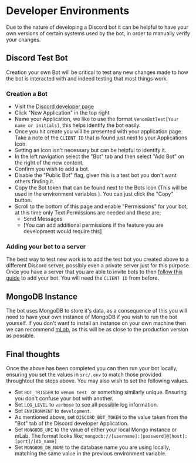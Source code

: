# Developer Environments

Due to the nature of developing a Discord bot it can be helpful to have your own versions of certain systems used by the bot, in order to manually verify your changes.

## Discord Test Bot

Creation your own Bot will be critical to test any new changes made to how the bot is interacted with and indeed testing that most things work.

### Creation a Bot

- Visit the [Discord developer page](https://discord.com/developers/applications)
- Click "New Application" in the top right
- Name your Application, we like to use the format `VenomBotTest[Your name or initials]`, this helps identify the bot easily.
- Once you hit create you will be presented with your application page. Take a note of the `CLIENT ID` that is found just next to your Applications Icon.
- Setting an Icon isn't necessary but can be helpful to identify it.
- In the left navigation select the "Bot" tab and then select "Add Bot" on the right of the new content.
- Confirm you wish to add a bot.
- Disable the "Public Bot" flag, given this is a test bot you don't want others finding it.
- Copy the Bot token that can be found next to the Bots icon (This will be used in the environment variables ). You can just click the "Copy" button.
- Scroll to the bottom of this page and enable "Permissions" for your bot, at this time only Text Permissions are needed and these are;
  - Send Messages
  - [You can add additional permissions if the feature you are development would require this]

### Adding your bot to a server

The best way to test new work is to add the test bot you created above to a different Discord server, possibly even a private server just for this purpose. Once you have a server that you are able to invite bots to then [follow this guide](https://discordjs.guide/preparations/adding-your-bot-to-servers.html) to add your bot. You will need the `CLIENT ID` from before.

## MongoDB Instance

The bot uses MongoDB to store it's data, as a consequence of this you will need to have your own instance of MongoDB if you wish to run the bot yourself. If you don't want to install an instance on your own machine then we can recommend [mLab](https://mlab.com/), as this will be as close to the production version as possible.

## Final thoughts

Once the above has been completed you can then run your bot locally, ensuring you set the values in `src/.env` to match those provided throughtout the steps above. You may also wish to set the following values.
- Set `BOT_TRIGGER` to `venom test ` or something similarly unique. Ensuring you don't confuse your bot with another.
- Set `LOG_LEVEL` to `verbose` to see all possible log information.
- Set `ENVIRONMENT` to `development`.
- As mentioned above, set `DISCORD_BOT_TOKEN` to the value taken from the "Bot" tab of the Discord developer Application.
- Set `MONGODB_URI` to the value of either your local Mongo instance or mLab. The format looks like; `mongodb://[username]:[password]@[host]:[port]/[db_name]`
- Set `MONGODB_DB_NAME` to the database name you are using locally, matching the same value in the previous environment variable.